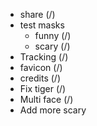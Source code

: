 - share (/)
- test masks
  - funny (/)
  - scary (/)
- Tracking (/)
- favicon (/)
- credits (/)
- Fix tiger (/)
- Multi face (/)
- Add more scary